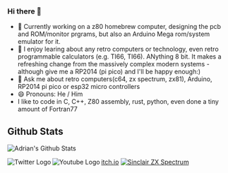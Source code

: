 ### Hi there 👋

<!--
**AdrianPilko/AdrianPilko** is a ✨ _special_ ✨ repository because its `README.md` (this file) appears on your GitHub profile.
-->


- 🔭 Currently working on a z80 homebrew computer, designing the pcb and ROM/monitor prgrams, but also an Arduino Mega rom/system emulator for it.
- 🌱 I enjoy learing about any retro computers or technology, even retro programmable calculators (e.g. TI66, TI66). ANything 8 bit. It makes a refreshing change from the massively complex modern systems - although give me a RP2014 (pi pico) and I'll be happy enough:)
- 💬 Ask me about retro computers(c64, zx spectrum, zx81), Arduino, RP2014 pi pico or esp32 micro controllers
- 😄 Pronouns: He / Him
- I like to code in C, C++, Z80 assembly, rust, python, even done a tiny amount of Fortran77

## Github Stats

![Adrian's Github Stats](https://github-readme-stats.vercel.app/api?username=AdrianPilko&show_icons=true&hide_border=true&include_all_commits=true)

[<img align="left" alt="Twitter Logo" src="https://img.icons8.com/fluent/48/000000/twitter.png" aria-hidden="true"/>](https://twitter.com/adrian_pilko "Adrian's Twitter Handle")
[<img align="left" alt="Youtube Logo" src="https://img.icons8.com/fluent/48/000000/youtube.png" aria-hidden="true"/>](https://www.youtube.com/@byteforever7829 "Adrian's Youtube (byte forever)") 
[itch.io](https://adrianpilko.itch.io/ "Adrian's itch.io")
[<img align="centre" alt="Sinclair ZX Spectrum" src="https://upload.wikimedia.org/wikipedia/commons/3/33/ZXSpectrum48k.jpg"/>](https://en.wikipedia.org/wiki/ZX_Spectrum)
